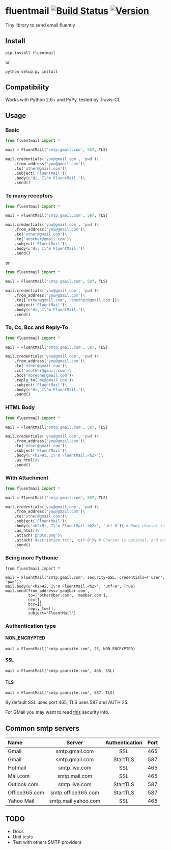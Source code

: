 fluentmail [![Build Status](https://travis-ci.org/alexandrevicenzi/fluentmail.svg?branch=master)](https://travis-ci.org/alexandrevicenzi/fluentmail) [![Version](https://pypip.in/version/fluentmail/badge.png)](https://pypi.python.org/pypi/fluentmail)
==========

Tiny library to send email fluently

## Install

`pip install fluentmail`

or

`python setup.py install`

## Compatibility

Works with Python 2.6+ and PyPy, tested by Travis-CI.

## Usage

### Basic

```python
from fluentmail import *

mail = FluentMail('smtp.gmail.com', 587, TLS)

mail.credentials('you@gmail.com', 'pwd')\
    .from_address('you@gmail.com')\
    .to('other@gmail.com')\
    .subject('FluentMail')\
    .body(u'Hi, I\'m FluentMail.')\
    .send()
```

### To many receptors

```python
from fluentmail import *

mail = FluentMail('smtp.gmail.com', 587, TLS)

mail.credentials('you@gmail.com', 'pwd')\
    .from_address('you@gmail.com')\
    .to('other@gmail.com')\
    .to('another@gmail.com')\
    .subject('FluentMail')\
    .body(u'Hi, I\'m FluentMail.')\
    .send()
```

or

```python
from fluentmail import *

mail = FluentMail('smtp.gmail.com', 587, TLS)

mail.credentials('you@gmail.com', 'pwd')\
    .from_address('you@gmail.com')\
    .to(['other@gmail.com', 'another@gmail.com'])\
    .subject('FluentMail')\
    .body(u'Hi, I\'m FluentMail.')\
    .send()
```

### To, Cc, Bcc and Reply-To

```python
from fluentmail import *

mail = FluentMail('smtp.gmail.com', 587, TLS)

mail.credentials('you@gmail.com', 'pwd')\
    .from_address('you@gmail.com')\
    .to('other@gmail.com')\
    .cc('another@gmail.com')\
    .bcc('moreone@gmail.com')\
    .reply_to('me@gmail.com')\
    .subject('FluentMail')\
    .body(u'Hi, I\'m FluentMail.')\
    .send()
```

### HTML Body

```python
from fluentmail import *

mail = FluentMail('smtp.gmail.com', 587, TLS)

mail.credentials('you@gmail.com', 'pwd')\
    .from_address('you@gmail.com')\
    .to('other@gmail.com')\
    .subject('FluentMail')\
    .body(u'<h2>Hi, I\'m FluentMail.<h2>')\
    .as_html()\
    .send()
```

### With Attachment

```python
from fluentmail import *

mail = FluentMail('smtp.gmail.com', 587, TLS)

mail.credentials('you@gmail.com', 'pwd')\
    .from_address('you@gmail.com')\
    .to('other@gmail.com')\
    .subject('FluentMail')\
    .body(u'<h2>Hi, I\'m FluentMail.<h2>', 'utf-8')\ # Body charset is optional.
    .as_html()\
    .attach('photo.png')\
    .attach('description.txt', 'utf-8')\ # Charset is optional, and only for Text files.
    .send()
```

### Being more Pythonic

```
from fluentmail import *

mail = FluentMail('smtp.gmail.com', security=SSL, credentials=('user', 'pwd'))
mail.body(u'<h2>Hi, I\'m FluentMail.<h2>', 'utf-8', True)
mail.send(from_address='you@bar.com',
          to=['other@bar.com', 'me@bar.com'],
          cc=[],
          bcc=[],
          reply_to=[],
          subject='FluentMail')
```

### Authentication type

#### NON_ENCRYPTED

```
mail = FluentMail('smtp.yoursite.com', 25, NON_ENCRYPTED)
```

#### SSL

```
mail = FluentMail('smtp.yoursite.com', 465, SSL)
```

#### TLS

```
mail = FluentMail('smtp.yoursite.com', 587, TLS)
```

By default SSL uses port 465, TLS uses 587 and AUTH 25.

For GMail you may want to read [this](https://www.google.com/settings/security/lesssecureapps) security info.

## Common smtp servers

| Name  | Server | Authentication | Port |
|:----|:--------:|:--------------:|:----:|
|Gmail|smtp.gmail.com|SSL|465|
|Gmail|smtp.gmail.com|StartTLS|587|
|Hotmail|smtp.live.com|SSL|465|
|Mail.com|smtp.mail.com|SSL|465|
|Outlook.com|smtp.live.com|StartTLS|587|
|Office365.com|smtp.office365.com|StartTLS|587|
|Yahoo Mail|smtp.mail.yahoo.com|SSL|465|

## TODO

- Docs
- Unit tests
- Test with others SMTP providers
